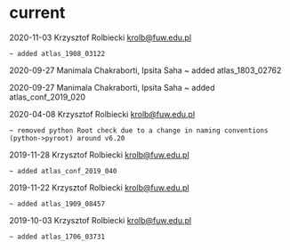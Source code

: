 # current
2020-11-03  Krzysztof Rolbiecki <krolb@fuw.edu.pl>

    ~ added atlas_1908_03122

2020-09-27   Manimala Chakraborti, Ipsita Saha
    ~ added atlas_1803_02762

2020-09-27   Manimala Chakraborti, Ipsita Saha
    ~ added atlas_conf_2019_020

2020-04-08   Krzysztof Rolbiecki <krolb@fuw.edu.pl>

    ~ removed python Root check due to a change in naming conventions (python->pyroot) around v6.20 

2019-11-28   Krzysztof Rolbiecki <krolb@fuw.edu.pl>
        
    ~ added atlas_conf_2019_040

2019-11-22   Krzysztof Rolbiecki <krolb@fuw.edu.pl>
        
    ~ added atlas_1909_08457

2019-10-03   Krzysztof Rolbiecki <krolb@fuw.edu.pl>
        
    ~ added atlas_1706_03731
